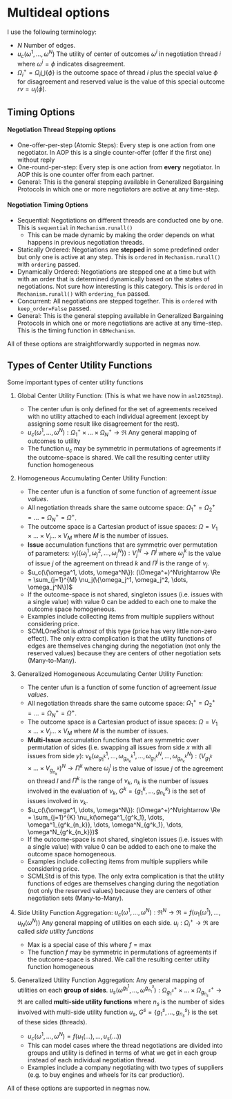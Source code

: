 # Multideal options

I use the following terminology:

- $N$ Number of edges.
- $u_c(\omega^1, \dots,\omega^N)$ The utility of center of outcomes $\omega^i$ in negotiation thread $i$ where $\omega^i=\phi$ indicates disagreement.
- $\Omega^+_i = \Omega_i \bigcup \{\phi\}$ is the outcome space of thread $i$ plus the special value $\phi$ for disagreement and reserved value is the value of this special outcome $rv=u_i(\phi)$.

## Timing Options

#### Negotiation Thread Stepping options

- One-offer-per-step (Atomic Steps): Every step is one action from one negotiator. In AOP this is a single counter-offer (offer if the first one) without reply
- One-round-per-step: Every step is one action from **every** negotiator. In AOP this is one counter offer from each partner.
- General: This is the general stepping available in Generalized Bargaining Protocols in which one or more negotiators are active at any time-step.

#### Negotiation Timing Options

- Sequential: Negotiations on different threads are conducted one by one. This is `sequential` in `Mechanism.runall()`
  - This can be made dynamic by making the order depends on what happens in previous negotiation threads.
- Statically Ordered: Negotiations are **stepped** in some predefined order but only one is active at any step. This is `ordered` in `Mechanism.runall()` with `ordering` passed.
- Dynamically Ordered: Negotiations are stepped one at a time but with with an order that is determined dynamically based on the states of negotiations. Not sure how interesting is this category. This is `ordered` in `Mechanism.runall()` with `ordering_fun` passed.
- Concurrent: All negotiations are stepped together. This is `ordered` with `keep_order=False` passed.
- General: This is the general stepping available in Generalized Bargaining Protocols in which one or more negotiations are active at any time-step. This is the timing function in `GBMechanism`.

All of these options are straightforwardly supported in negmas now.

## Types of Center Utility Functions

Some important types of center utility functions

1. Global Center Utility Function: (This is what we have now in `anl2025tmp`).
   - The center ufun is only defined for the set of agreements received with no utility attached to each individual agreement (except by assigning some result like disagreement for the rest).
   - $u_c(\omega^1, \dots,\omega^N): \Omega^+_1 \times \dots \times \Omega^+_N \rightarrow \Re$ Any general mapping of outcomes to utility
   - The function $u_c$ may be symmetric in permutations of agreements if the outcome-space is shared. We call the resulting center utility function homogeneous
1. Homogeneous Accumulating Center Utility Function:
   - The center ufun is a function of some function of agreement _issue values_.
   - All negotiation threads share the same outcome space: $\Omega^+_1 = \Omega^+_2 = \dots = \Omega^+_N = \Omega^+$.
   - The outcome space is a Cartesian product of issue spaces: $\Omega = V_1 \times \dots \times V_j \dots \times V_M$ where $M$ is the number of issues.
   - **Issue** accumulation functions that are symmetric over permutation of parameters: $\nu_j(\{\omega_j^1, \omega_j^2, \dots, \omega_j^N\}): V_j^N \rightarrow \Pi^j$ where $\omega_j^k$ is the value of issue $j$ of the agreement on thread $k$ and $\Pi^j$ is the range of $\nu_j$.
   - $u_c(\{\omega^1, \dots, \omega^N\}): (\Omega^+)^N\rightarrow \Re = \sum_{j=1}^{M} \nu_j(\{\omega_j^1, \omega_j^2, \dots, \omega_j^N\})$
   - If the outcome-space is not shared, singleton issues (i.e. issues with a single value) with value $0$ can be added to each one to make the outcome space homogeneous.
   - Examples include collecting items from multiple suppliers without considering price.
   - SCMLOneShot is _almost_ of this type (price has very little non-zero effect). The only extra complication is that the utility functions of edges are themselves changing during the negotiation (not only the reserved values) because they are centers of other negotiation sets (Many-to-Many).
1. Generalized Homogeneous Accumulating Center Utility Function:
   - The center ufun is a function of some function of agreement _issue values_.
   - All negotiation threads share the same outcome space: $\Omega^+_1 = \Omega^+_2 = \dots = \Omega^+_N = \Omega^+$.
   - The outcome space is a Cartesian product of issue spaces: $\Omega = V_1 \times \dots \times V_j \dots \times V_M$ where $M$ is the number of issues.
   - **Multi-Issue** accumulation functions that are symmetric over permutation of sides (i.e. swapping all issues from side $x$ with all issues from side $y$): $\nu_k(\omega^1_{g^k_1}, \dots ,\omega^1_{g^k_{n_k}}, \dots, \omega^N_{g^k_1}, \dots ,\omega^N_{g^k_{n_k}}): (V_{g^k_1}\times \dots \times V_{g^k_{n_k}})^N \rightarrow \Pi^k$ where $\omega_j^l$ is the value of issue $j$ of the agreement on thread $l$ and $\Pi^k$ is the range of $\nu_k$, $n_k$ is the number of issues involved in the evaluation of $\nu_k$, $G^k=\{g^k_1, \dots, g^k_{n_k}\}$ is the set of issues involved in $\nu_k$.
   - $u_c(\{\omega^1, \dots, \omega^N\}): (\Omega^+)^N\rightarrow \Re = \sum_{j=1}^{K} \nu_k(\omega^1_{g^k_1}, \dots, \omega^1_{g^k_{n_k}}, \dots, \omega^N_{g^k_1}, \dots, \omega^N_{g^k_{n_k}})$
   - If the outcome-space is not shared, singleton issues (i.e. issues with a single value) with value $0$ can be added to each one to make the outcome space homogeneous.
   - Examples include collecting items from multiple suppliers while considering price.
   - SCMLStd is of this type. The only extra complication is that the utility functions of edges are themselves changing during the negotiation (not only the reserved values) because they are centers of other negotiation sets (Many-to-Many).
1. Side Utility Function Aggregation: $u_c(\omega^1, \dots, \omega^N): \Re^N \rightarrow \Re = f\left(u_1(\omega^1), \dots, u_N(\omega^N)\right)$ Any general mapping of utilities on each side. $u_i: \Omega^+_i \rightarrow \Re$ are called _side utility functions_

   - Max is a special case of this where $f = \max$
   - The function $f$ may be symmetric in permutations of agreements if the outcome-space is shared. We call the resulting center utility function homogeneous

1. Generalized Utility Function Aggregation: Any general mapping of utilities on each **group of sides**. $u_s(\omega^{g^1_1},\dots,\omega^{g^s_{n_1}}): \Omega^+_{g^s_1} \times \dots \times \Omega^+_{g^s_{n_s}} \rightarrow \Re$ are called **multi-side utility functions** where $n_s$ is the number of sides involved with multi-side utility function $u_s$, $G^s=\{g^s_1, \dots, g^s_{n_s}\}$ is the set of these sides (threads).
   - $u_c(\omega^1, \dots, \omega^N) = f(u_1(\dots), \dots, u_s(\dots))$
   - This can model cases where the thread negotiations are divided into groups and utility is defined in terms of what we get in each group instead of each individual negotiation thread.
   - Examples include a company negotiating with two types of suppliers (e.g. to buy engines and wheels for its car production).

All of these options are supported in negmas now.
